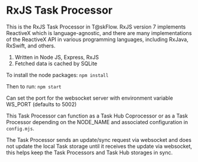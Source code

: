 # RxJS Task Processor

This is the RxJS Task Processor in T@skFlow. RxJS version 7 implements ReactiveX which is language-agnostic, and there are many implementations of the ReactiveX API in various programming languages, including RxJava, RxSwift, and others.

1. Written in Node JS, Express, RxJS
2. Fetched data is cached by SQLite

To install the node packages: `npm install` 

Then to run: `npm start` 

Can set the port for the websocket server with environment variable WS_PORT (defaults to 5002)

This Task Processor can function as a Task Hub Coprocessor or as a Task Processor depending on the NODE_NAME and associated configuration in `config.mjs`.

The Task Processor sends an update/sync request via websocket and does not update the local Task storage until it receives the update via websocket, this helps keep the Task Processors and Task Hub storages in sync.
